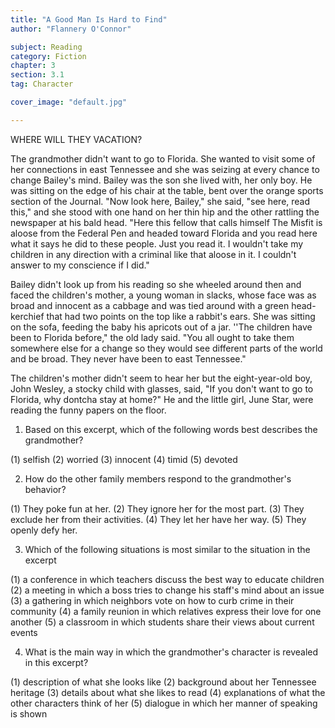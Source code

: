 ```yaml
---
title: "A Good Man Is Hard to Find"
author: "Flannery O'Connor"

subject: Reading
category: Fiction
chapter: 3
section: 3.1
tag: Character

cover_image: "default.jpg"

---
```

WHERE WILL THEY VACATION?

The grandmother didn't want to go to Florida. She wanted to visit some of her connections in east Tennessee and she was seizing at every chance to change Bailey's mind. Bailey was the son she lived with, her only boy. He was sitting on the edge of his chair at the table, bent over the orange sports section of the Journal. "Now look here, Bailey," she said, "see here, read this," and she stood with one hand on her thin hip and the other rattling the newspaper at his bald head. "Here this fellow that calls himself The Misfit is aloose from the Federal Pen and headed toward Florida and you read here what it says he did to these people. Just you read it. I wouldn't take my children in any direction with a criminal like that aloose in it. I couldn't answer to my conscience if I did."

Bailey didn't look up from his reading so she wheeled around then and faced the children's mother, a young woman in slacks, whose face was as broad and innocent as a cabbage and was tied around with a green head-kerchief that had two points on the top like a rabbit's ears. She was sitting on the sofa, feeding the baby his apricots out of a jar. ''The children have been to Florida before," the old lady said. "You all ought to take them somewhere else for a change so they would see different parts of the world and be broad. They never have been to east Tennessee."

The children's mother didn't seem to hear her but the eight-year-old boy, John Wesley, a stocky child with glasses, said, "If you don't want to go to Florida, why dontcha stay at home?" He and the little girl, June Star, were reading the funny papers on the floor.

 1. Based on this excerpt, which of the following words best describes the grandmother?

  (1) selfish
  (2) worried
  (3) innocent
  (4) timid
  (5) devoted

 2. How do the other family members respond to the grandmother's behavior?

  (1) They poke fun at her.
  (2) They ignore her for the most part.
  (3) They exclude her from their activities.
  (4) They let her have her way.
  (5) They openly defy her.

 3. Which of the following situations is most similar to the situation in the excerpt

  (1) a conference in which teachers discuss the best way to educate children
  (2) a meeting in which a boss tries to change his staff's mind about an issue
  (3) a gathering in which neighbors vote on how to curb crime in their community
  (4) a family reunion in which relatives express their love for one another
  (5) a classroom in which students share their views about current events

 4. What is the main way in which the grandmother's character is revealed in this excerpt?

  (1) description of what she looks like
  (2) background about her Tennessee heritage
  (3) details about what she likes to read
  (4) explanations of what the other characters think of her
  (5) dialogue in which her manner of speaking is shown
